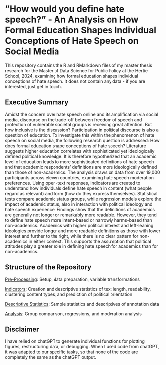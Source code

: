# ”How would you define hate speech?” - An Analysis on How Formal Education Shapes Individual Conceptions of Hate Speech on Social Media

This repository contains the R and RMarkdown files of my master thesis research for the Master of Data Science for Public Policy at the Hertie School, 2024, examining how formal education shapes individual conceptions of hate speech. It does not contain any data - if you are interested, just get in touch.
 
## Executive Summary
Amidst the concern over hate speech online and its amplification via social media, discourse on the trade-off between freedom of speech and protection of vulnerable societal groups is receiving great attention. But how inclusive is the discussion? Participation in political discourse is also a question of education. To investigate this within the phenomenon of hate speech on social media, the following research question is addressed: How does formal education shape conceptions of hate speech?
Literature suggests higher education correlates with sophisticated yet ideologically defined political knowledge. It is therefore hypothesized that an academic level of education leads to more sophisticated definitions of hate speech and that academic respondents’ definitions are more ideologically defined than those of non-academics. The analysis draws on data from over 19,000 participants across eleven countries, examining hate speech moderation preferences. Using open-text responses, indicators are created to understand how individuals define hate speech in content (what people regard as relevant) and form (how do they express themselves). Statistical tests compare academic status groups, while regression models explore the impact of academic status, also in interaction with political ideology and hate speech experience. Findings show that the definitions of academics are generally not longer or remarkably more readable. However, they tend to define hate speech more intent-based or narrowly harms-based than non-academics. Academics with higher political interest and left-leaning ideologies provide longer and more readable definitions as those with lower interest and further to the right, while there is no clear pattern for non-academics in either context. This supports the assumption that political attitudes play a greater role in defining hate speech for academics than for non-academics.

## Structure of the Repository

  [Pre-Processing](https://github.com/j-mehler/Hertie-Thesis-Mehler/tree/main/code/0_pre-processing): Setup, data preparation, variable transformations
  
  [Indicators](https://github.com/j-mehler/Hertie-Thesis-Mehler/tree/main/code/1_indicators): Creation and descriptive statistics of text length, readability, clustering content types, and prediction of political orientation
 
  [Descriptive Statistics](https://github.com/j-mehler/Hertie-Thesis-Mehler/tree/main/code/2_descriptives): Sample statistics and descriptives of annotation data
  
  [Analysis](https://github.com/j-mehler/Hertie-Thesis-Mehler/tree/main/code/3_analysis): Group comparison, regressions, and moderation analysis


## Disclaimer
I have relied on chatGPT to generate individual functions for plotting figures, restructuring data, or debugging. When I used code from chatGPT, it was adapted to our specific tasks, so that none of the code are completely the same as the chatGPT output.
